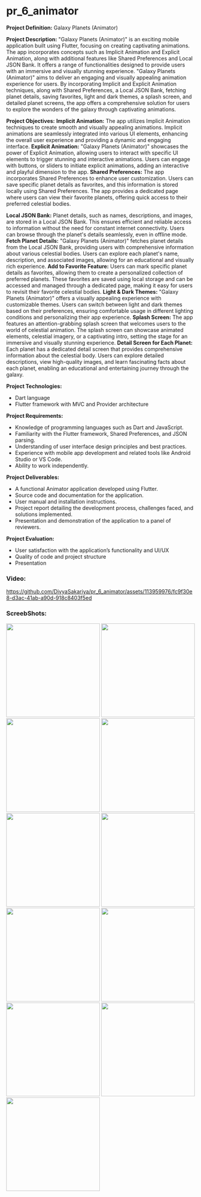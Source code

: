 # pr_6_animator

**Project Definition:** Galaxy Planets (Animator)

**Project Description:**
"Galaxy Planets (Animator)" is an exciting mobile application built using Flutter, focusing on
creating captivating animations. The app incorporates concepts such as Implicit Animation and
Explicit Animation, along with additional features like Shared Preferences and Local JSON
Bank. It offers a range of functionalities designed to provide users with an immersive and
visually stunning experience.
"Galaxy Planets (Animator)" aims to deliver an engaging and visually appealing animation
experience for users. By incorporating Implicit and Explicit Animation techniques, along with
Shared Preferences, a Local JSON Bank, fetching planet details, saving favorites, light and dark
themes, a splash screen, and detailed planet screens, the app offers a comprehensive solution for
users to explore the wonders of the galaxy through captivating animations.

**Project Objectives:**
**Implicit Animation:** The app utilizes Implicit Animation techniques to create smooth and
visually appealing animations. Implicit animations are seamlessly integrated into various UI
elements, enhancing the overall user experience and providing a dynamic and engaging interface.
**Explicit Animation:** "Galaxy Planets (Animator)" showcases the power of Explicit Animation,
allowing users to interact with specific UI elements to trigger stunning and interactive
animations. Users can engage with buttons, or sliders to initiate explicit animations, adding an
interactive and playful dimension to the app.
**Shared Preferences:** The app incorporates Shared Preferences to enhance user customization.
Users can save specific planet details as favorites, and this information is stored locally using
Shared Preferences. The app provides a dedicated page where users can view their favorite
planets, offering quick access to their preferred celestial bodies.

**Local JSON Bank:** Planet details, such as names, descriptions, and images, are stored in a Local
JSON Bank. This ensures efficient and reliable access to information without the need for
constant internet connectivity. Users can browse through the planet's details seamlessly, even in
offline mode.
**Fetch Planet Details:** "Galaxy Planets (Animator)" fetches planet details from the Local JSON
Bank, providing users with comprehensive information about various celestial bodies. Users can
explore each planet's name, description, and associated images, allowing for an educational and
visually rich experience.
**Add to Favorite Feature:** Users can mark specific planet details as favorites, allowing them to
create a personalized collection of preferred planets. These favorites are saved using local
storage and can be accessed and managed through a dedicated page, making it easy for users to
revisit their favorite celestial bodies.
**Light & Dark Themes:** "Galaxy Planets (Animator)" offers a visually appealing experience
with customizable themes. Users can switch between light and dark themes based on their
preferences, ensuring comfortable usage in different lighting conditions and personalizing their
app experience.
**Splash Screen:** The app features an attention-grabbing splash screen that welcomes users to the
world of celestial animation. The splash screen can showcase animated elements, celestial
imagery, or a captivating intro, setting the stage for an immersive and visually stunning
experience.
**Detail Screen for Each Planet:** Each planet has a dedicated detail screen that provides
comprehensive information about the celestial body. Users can explore detailed descriptions,
view high-quality images, and learn fascinating facts about each planet, enabling an educational
and entertaining journey through the galaxy.

**Project Technologies:**
- Dart language
- Flutter framework with MVC and Provider architecture

**Project Requirements:**
- Knowledge of programming languages such as Dart and JavaScript.
- Familiarity with the Flutter framework, Shared Preferences, and JSON parsing.
- Understanding of user interface design principles and best practices.
- Experience with mobile app development and related tools like Android Studio or VS Code.
- Ability to work independently.

**Project Deliverables:**
- A functional Animator application developed using Flutter.
- Source code and documentation for the application.
- User manual and installation instructions.
- Project report detailing the development process, challenges faced, and solutions implemented.
- Presentation and demonstration of the application to a panel of reviewers.

**Project Evaluation:**
- User satisfaction with the application’s functionality and UI/UX
- Quality of code and project structure
- Presentation


### Video:



https://github.com/DivyaSakariya/pr_6_animator/assets/113959976/fc9f30e8-d3ac-41ab-a90d-918c8403f5ed




### ScreebShots:

<img src = "https://github.com/DivyaSakariya/pr_6_animator/assets/113959976/cb23b507-bb6f-4f47-9c14-2f19336c465c" width = "250"></img>
<img src = "https://github.com/DivyaSakariya/pr_6_animator/assets/113959976/1051f327-3218-4cbb-8775-6b0aabb8c351" width = "250"></img>
<img src = "https://github.com/DivyaSakariya/pr_6_animator/assets/113959976/236d5ed4-1d5a-48ed-bfff-d7187bfdd05d" width = "250"></img>
<img src = "https://github.com/DivyaSakariya/pr_6_animator/assets/113959976/72b24877-5213-4f47-8a16-11cbff51cf79" width = "250"></img>
<img src = "https://github.com/DivyaSakariya/pr_6_animator/assets/113959976/b2e4ff30-6d48-46ed-b21d-7d09cc02a12d" width = "250"></img>
<img src = "https://github.com/DivyaSakariya/pr_6_animator/assets/113959976/587b05b3-16e5-4062-826f-40e855659ddb" width = "250"></img>
<img src = "https://github.com/DivyaSakariya/pr_6_animator/assets/113959976/fb62e183-bd71-4dc4-bf81-301ba6bb1f8c" width = "250"></img>
<img src = "https://github.com/DivyaSakariya/pr_6_animator/assets/113959976/7f0cefdc-23ca-45ad-af05-2ae717f122b8" width = "250"></img>
<img src = "https://github.com/DivyaSakariya/pr_6_animator/assets/113959976/910a2f10-7492-4934-af55-22931b82a903" width = "250"></img>
<img src = "https://github.com/DivyaSakariya/pr_6_animator/assets/113959976/51340ac5-9467-48b5-8b2b-8b03f84376ee" width = "250"></img>
<img src = "https://github.com/DivyaSakariya/pr_6_animator/assets/113959976/d5b62968-3b6b-4fa5-bcd6-8ec7173d57db" width = "250"></img>


